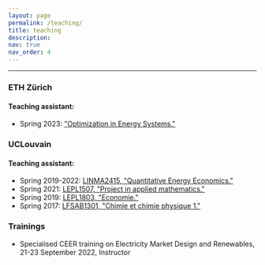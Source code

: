 ```yaml
---
layout: page
permalink: /teaching/
title: teaching
description:
nav: true
nav_order: 4
---
```


--------------------------------------------------------------------------------------------

### **ETH Zürich**

#### Teaching assistant:
* Spring 2023: ["Optimization in Energy Systems."](https://www.vorlesungen.ethz.ch/Vorlesungsverzeichnis/lerneinheit.view?lerneinheitId=168694&semkez=2023S&ansicht=LEHRVERANSTALTUNGEN&lang=en)

### **UCLouvain**

#### Teaching assistant:
* Spring 2019-2022: [LINMA2415, "Quantitative Energy Economics."](https://uclouvain.be/cours-2018-linma2415)
* Spring 2021: [LEPL1507, "Project in applied mathematics."](https://uclouvain.be/cours-2021-lepl1507)
* Spring 2019: [LEPL1803, "Economie."](https://uclouvain.be/cours-2018-lepl1803)
* Spring 2017: [LFSAB1301, "Chimie et chimie physique 1."](https://uclouvain.be/cours-2018-lepl1301)

### **Trainings**

* Specialised CEER training on Electricity Market Design and Renewables, 21-23 September 2022, Instructor
